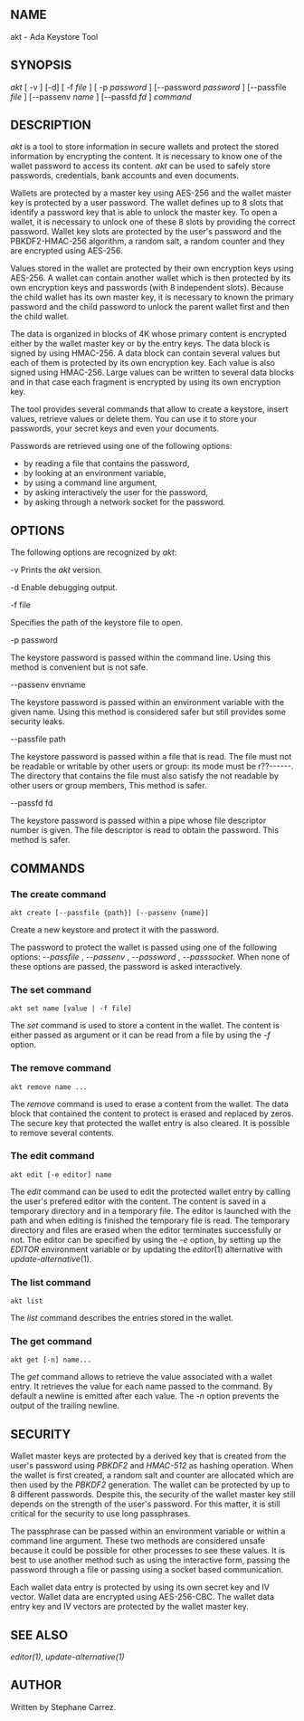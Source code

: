 
## NAME

akt - Ada Keystore Tool

## SYNOPSIS

*akt* [ -v ] [-d] [ -f
_file_ ] [ -p
_password_ ] [--password
_password_ ] [--passfile
_file_ ] [--passenv
_name_ ] [--passfd
_fd_ ]
_command_ 

## DESCRIPTION

_akt_ is a tool to store information in secure wallets
and protect the stored information by encrypting the content.
It is necessary to know one of the wallet password to access its content.
_akt_ can be used to safely store passwords, credentials,
bank accounts and even documents.

Wallets are protected by a master key using AES-256 and the wallet
master key is protected by a user password.
The wallet defines up to 8 slots that identify
a password key that is able to unlock the master key.  To open a wallet,
it is necessary to unlock one of these 8 slots by providing the correct
password.  Wallet key slots are protected by the user's password
and the PBKDF2-HMAC-256 algorithm, a random salt, a random counter
and they are encrypted using AES-256.

Values stored in the wallet are protected by their own encryption keys
using AES-256.  A wallet can contain another wallet which is then
protected by its own encryption keys and passwords (with 8 independent slots).
Because the child wallet has its own master key, it is necessary to known
the primary password and the child password to unlock the parent wallet
first and then the child wallet.

The data is organized in blocks of 4K whose primary content is encrypted
either by the wallet master key or by the entry keys.  The data block is
signed by using HMAC-256.  A data block can contain several values but
each of them is protected by its own encryption key.  Each value is also
signed using HMAC-256.  Large values can be written to several data
blocks and in that case each fragment is encrypted by using its own
encryption key.

The tool provides several commands that allow to create a keystore,
insert values, retrieve values or delete them.  You can use it to
store your passwords, your secret keys and even your documents.

Passwords are retrieved using one of the following options:

* by reading a file that contains the password,
* by looking at an environment variable,
* by using a command line argument,
* by asking interactively the user for the password,
* by asking through a network socket for the password.


## OPTIONS

The following options are recognized by _akt_:

-v
Prints the
_akt_ version.

-d
Enable debugging output.

-f file

Specifies the path of the keystore file to open.

-p password

The keystore password is passed within the command line.
Using this method is convenient but is not safe.

--passenv envname

The keystore password is passed within an environment variable with the
given name.  Using this method is considered safer but still provides
some security leaks.

--passfile path

The keystore password is passed within a file that is read.
The file must not be readable or writable by other users or group:
its mode must be r??------.  The directory that contains the file
must also satisfy the not readable by other users or group members,
This method is safer.

--passfd fd

The keystore password is passed within a pipe whose file descriptor
number is given.  The file descriptor is read to obtain the password.
This method is safer.

## COMMANDS


### The create command
```
akt create [--passfile {path}] [--passenv {name}]
```

Create a new keystore and protect it with the password.

The password to protect the wallet is passed using one of the following options:
*--passfile* ,
*--passenv* ,
*--password* ,
*--passsocket*. When none of these options are passed, the password is asked interactively.

### The set command
```
akt set name [value | -f file] 
```

The
_set_ command is used to store a content in the wallet.  The content is either
passed as argument or it can be read from a file by using the
_-f_ option.

### The remove command
```
akt remove name ...
```

The
_remove_ command is used to erase a content from the wallet.  The data block that contained
the content to protect is erased and replaced by zeros.
The secure key that protected the wallet entry is also cleared.
It is possible to remove several contents.

### The edit command
```
akt edit [-e editor] name
```

The
_edit_ command can be used to edit the protected wallet entry by calling the
user's prefered editor with the content.  The content is saved in a
temporary directory and in a temporary file.  The editor is launched
with the path and when editing is finished the temporary file is read.
The temporary directory and files are erased when the editor terminates
successfully or not.  The editor can be specified by using the
_-e_ option, by setting up the
_EDITOR_ environment variable or by updating the
_editor_(1) alternative with
_update-alternative_(1). 
### The list command
```
akt list
```

The
_list_ command describes the entries stored in the wallet.

### The get command
```
akt get [-n] name...
```

The
_get_ command allows to retrieve the value associated with a wallet entry.
It retrieves the value for each name passed to the command.
By default a newline is emitted after each value.
The
_-n_ option prevents the output of the trailing newline.

## SECURITY

Wallet master keys are protected by a derived key that is created from the user's
password using
*PBKDF2* and
*HMAC-512* as hashing operation.  When the wallet is first created, a random salt
and counter are allocated which are then used by the
*PBKDF2* generation.  The wallet can be protected by up to 8 different passwords.
Despite this, the security of the wallet master key still depends on the
strength of the user's password.  For this matter, it is still critical
for the security to use long passphrases.

The passphrase can be passed within an environment variable or within a
command line argument.  These two methods are considered unsafe because it
could be possible for other processes to see these values.  It is best to
use another method such as using the interactive form, passing the password
through a file or passing using a socket based communication.

Each wallet data entry is protected by using its own secret key and IV vector.
Wallet data are encrypted using AES-256-CBC.  The wallet data entry key and IV
vectors are protected by the wallet master key.

## SEE ALSO

_editor(1)_, _update-alternative(1)_

## AUTHOR

Written by Stephane Carrez.

